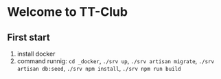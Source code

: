 
# Welcome to TT-Club

## First start
1) install docker
1) command runnig: `cd _docker`, `./srv up`, `./srv artisan migrate`, `./srv artisan db:seed`, `./srv npm install`, `./srv npm run build`
